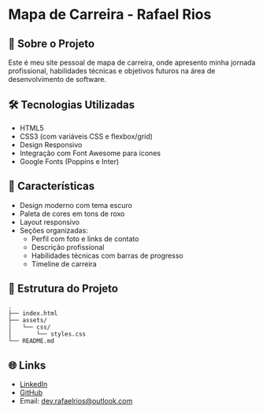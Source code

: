 # Mapa de Carreira - Rafael Rios

## 🚀 Sobre o Projeto

Este é meu site pessoal de mapa de carreira, onde apresento minha jornada profissional, habilidades técnicas e objetivos futuros na área de desenvolvimento de software.

## 🛠️ Tecnologias Utilizadas

- HTML5
- CSS3 (com variáveis CSS e flexbox/grid)
- Design Responsivo
- Integração com Font Awesome para ícones
- Google Fonts (Poppins e Inter)

## 🎨 Características

- Design moderno com tema escuro
- Paleta de cores em tons de roxo
- Layout responsivo
- Seções organizadas:
  - Perfil com foto e links de contato
  - Descrição profissional
  - Habilidades técnicas com barras de progresso
  - Timeline de carreira

## 🔧 Estrutura do Projeto

```
.
├── index.html
├── assets/
│   └── css/
│       └── styles.css
└── README.md
```

## 🌐 Links

- [LinkedIn](https://www.linkedin.com/in/rafaelriosp/)
- [GitHub](https://github.com/r-riosp)
- Email: dev.rafaelrios@outlook.com 
